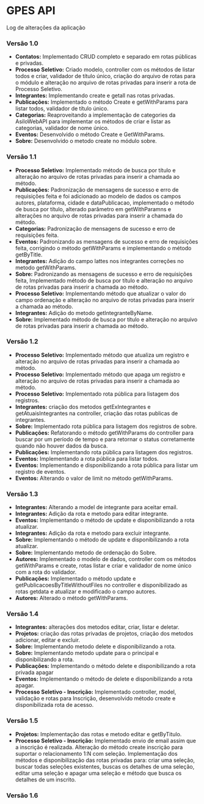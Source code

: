 # GPES API

Log de alterações da aplicação

### Versão 1.0
* **Contatos:** Implementado CRUD completo e separado em rotas públicas e privadas.
* **Processo Seletivo:** Criado modelo, controller com os métodos de listar todos e criar, validador de título único, criação do arquivo de rotas para o módulo e alteração no arquivo de rotas privadas para inserir a rota de Processo Seletivo.
* **Integrantes:** Implementando create e getall nas rotas privadas.
* **Publicações:** Implementado o método Create e getWithParams para listar todos, validador de título único.
* **Categorias:** Reaproveitando a implementação de categories da AsiloWebAPI para implementar os métodos de criar e listar as categorias, validador de nome único.
* **Eventos:** Desenvolvido o método Create e GetWithParams.
* **Sobre:** Desenvolvido o metodo create no módulo sobre.

### Versão 1.1
* **Processo Seletivo:** Implementado método de busca por título e alteração no arquivo de rotas privadas para inserir a chamada ao método.
* **Publicações:** Padronização de mensagens de sucesso e erro de requisições feita e foi adicionado ao modelo de dados os campos autores, plataforma, cidade e dataPublicacao, implementado o método de busca por título, alterado parâmetro em getWithParamns e alterações no arquivo de rotas privadas para inserir a chamada do método.
* **Categorias:** Padronização de mensagens de sucesso e erro de requisições feita.
* **Eventos:** Padronizando as mensagens de sucesso e erro de requisições feita, corrigindo o método getWithParams e implementando o método getByTitle.
* **Integrantes:** Adição do campo lattes nos integrantes correções no metodo getWithParams.
* **Sobre:** Padronizando as mensagens de sucesso e erro de requisições feita, Implementado método de busca por título e alteração no arquivo de rotas privadas para inserir a chamada ao método.
* **Processo Seletivo:** Implementando método que atualizar o valor do campo ordenação e alteração no arquivo de rotas privadas para inserir a chamada ao método.
* **Integrantes:** Adição do metodo getIntegranteByName.
* **Sobre:** Implementado método de busca por título e alteração no arquivo de rotas privadas para inserir a chamada ao método.

### Versão 1.2
* **Processo Seletivo:** Implementado método que atualiza um registro e alteração no arquivo de rotas privadas para inserir a chamada ao método.
* **Processo Seletivo:** Implementado método que apaga um registro e alteração no arquivo de rotas privadas para inserir a chamada ao método.
* **Processo Seletivo:** Implementado rota pública para listagem dos registros.
* **Integrantes:** criação dos metodos getExIntegrantes e getAtuaisIntegrantes na controller, criação das rotas publicas de integrantes.
* **Sobre:** Implementado rota pública para listagem dos registros de sobre.
* **Publicações:** Refatorando o método getWithParams do controller para buscar por um período de tempo e para retornar o status corretamente quando não houver dados da busca.
* **Publicações:** Implementando rota pública para listagem dos registros.
* **Eventos:** Implementando a rota pública para listar todos.
* **Eventos:** Implementando e disponibilizando a rota pública para listar um registro de eventos.
* **Eventos:** Alterando o valor de limit no método getWithParams.

### Versão 1.3
* **Integrantes:** Alterando a model de integrante para aceitar email.
* **Integrantes:** Adição da rota e metodo para editar integrante.
* **Eventos:** Implementando o método de update e disponibilizando a rota atualizar.
* **Integrantes:** Adição da rota e metodo para excluir integrante.
* **Sobre:** Implementando o método de update e disponibilizando a rota atualizar.
* **Sobre:** Implementando metodo de ordenação do Sobre.
* **Autores:** Implementado o modelo de dados, controller com os métodos getWithParams e create, rotas listar e criar e validador de nome único com a rota do validador.
* **Publicações:** Implementado o método update e getPublicacoesByTitleWithoutFiles no controller e disponibilizado as rotas getdata e atualizar e modificado o campo autores.
* **Autores:** Alterado o método getWithParams.

### Versão 1.4
* **Integrantes:** alterações dos metodos editar, criar, listar e deletar.
* **Projetos:** criação das rotas privadas de projetos, criação dos metodos adicionar, editar e excluir.
* **Sobre:** Implementando metodo delete e disponibilizando a rota.
* **Sobre:** Implementando metodo update para o principal e disponibilizando a rota.
* **Publicações:** Implementando o método delete e disponibilizando a rota privada apagar
* **Eventos:** Implementando o método de delete e disponibilizando a rota apagar.
* **Processo Seletivo - Inscrição:** Implementado controller, model, validação e rotas para Inscrição, desenvolvido método create e disponibilizada rota de acesso.

### Versão 1.5
* **Projetos:** Implementação das rotas e metodo editar e getByTitulo.
* **Processo Seletivo - Inscrição:** Implementado envio de email assim que a inscrição é realizada. Alteração do método create inscrição para suportar o relacionamento 1:N com seleção. Implementação dos métodos e disponibilização das rotas privadas para: criar uma seleção, buscar todas seleções existentes, buscas os detalhes de uma seleção, editar uma seleção e apagar uma seleção e método que busca os detalhes de um inscrito.

### Versão 1.6